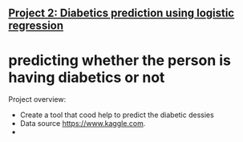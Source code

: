 ## [Project 2: Diabetics prediction using logistic regression](https://github.com/TheAnuska/Diabetics_prediction_using_logistic_regression/tree/master)
# predicting whether the person is having diabetics or not

Project overview:
* Create a tool that cood help to predict the diabetic dessies
* Data source https://www.kaggle.com.
* 



